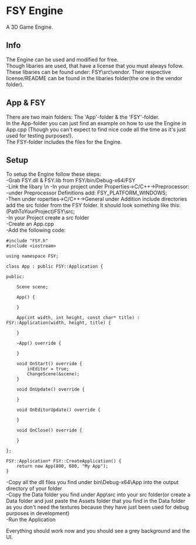 # FSY Engine
 A 3D Game Engine.

## Info

The Engine can be used and modified for free. <br />
Though libaries are used, that have a license that you must always follow. <br />
These libaries can be found under: FSY\src\vendor. Their respective license/README
can be found in the libaries folder(the one in the vendor folder).

## App & FSY

There are two main folders: The 'App'-folder & the 'FSY'-folder. <br />
In the App-folder you can just find an example on how to use the Engine in App.cpp
(Though you can't expect to find nice code all the time as it's just used for testing
purposes!). <br />
The FSY-folder includes the files for the Engine.

## Setup

To setup the Engine follow these steps: <br />
-Grab FSY.dll & FSY.lib from FSY/bin/Debug-x64/FSY <br />
-Link the libary \n
-In your project under Properties->C/C++->Preprocessor: <br />
	-under Preprocessor Definitions add: FSY_PLATFORM_WINDOWS; <br />
-Then under roperties->C/C++->General under Addition include directories
 add the src folder from the FSY folder. It should
 look something like this: (PathToYourProject)FSY\src; <br />
-In your Project create a src folder <br />
-Create an App.cpp <br />
-Add the following code:

	#include "FSY.h"
	#include <iostream>

	using namespace FSY;

	class App : public FSY::Application {

	public:

		Scene scene;

		App() {

		}

		App(int width, int height, const char* title) : FSY::Application(width, height, title) {
		
		}

		~App() override {

		}

		void OnStart() override {
			inEditor = true;
			ChangeScene(&scene);
		}

		void OnUpdate() override {
			
		}

		void OnEditorUpdate() override {
		
		}

		void OnClose() override {
		
		}
	
	};

	FSY::Application* FSY::CreateApplication() {
		return new App(800, 600, "My App");
	}

-Copy all the dll files you find under bin\Debug-x64\App
 into the output directory of your folder <br />
-Copy the Data folder you find under App\src into
 your src folder(or create a Data folder and just
 paste the Assets folder that you find in the Data
 folder as you don't need the textures because
 they have just been used for debug purposes in
 development) <br />
-Run the Application <br />

Everything should work now and you should see a grey
background and the UI.
